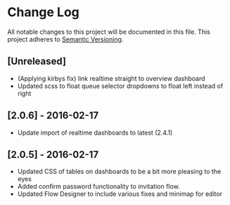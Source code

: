 # Change Log
All notable changes to this project will be documented in this file.
This project adheres to [Semantic Versioning](http://semver.org/).

## [Unreleased]
* (Applying kirbys fix) link realtime straight to overview dashboard
* Updated scss to float queue selector dropdowns to float left instead of right

## [2.0.6] - 2016-02-17
* Update import of realtime dashboards to latest (2.4.1)

## [2.0.5] - 2016-02-17
* Updated CSS of tables on dashboards to be a bit more pleasing to the eyes
* Added confirm password functionality to invitation flow.
* Updated Flow Designer to include various fixes and minimap for editor
